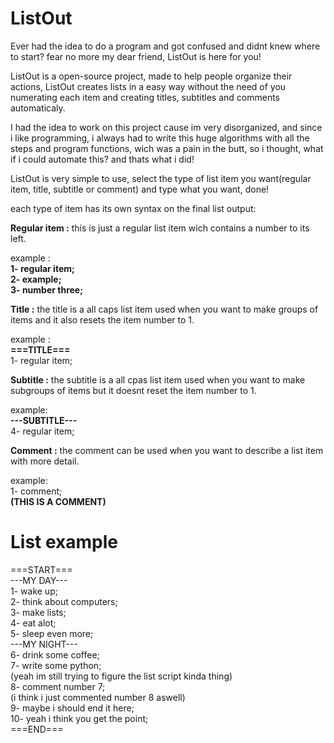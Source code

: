 # ListOut
Ever had the idea to do a program and got confused and didnt knew where to start?
fear no more my dear friend, ListOut is here for you!

ListOut is a open-source project, made to help people organize their actions, ListOut creates lists in a easy way
without the need of you numerating each item and creating titles, subtitles and comments automaticaly.

I had the idea to work on this project cause im very disorganized, and since i like programming, i always had to write this huge
algorithms with all the steps and program functions, wich was a pain in the butt, so i thought, what if i could automate this?
and thats what i did!

ListOut is very simple to use, select the type of list item you want(regular item, title, subtitle or comment) and type what you
want, done!

each type of item has its own syntax on the final list output:

**Regular item :** this is just a regular list item wich contains a number to its left.

  example :<br>
    **1- regular item;<br>
   2- example;<br>
   3- number three;**
    
**Title :** the title is a all caps list item used when you want to make groups of items and it also resets the item number to 1.

  example :<br>
   **===TITLE===**<br>
    1- regular item;

**Subtitle :** the subtitle is a all cpas list item used when you want to make subgroups of items but it doesnt reset the item number
to 1.

  example:<br>
    **---SUBTITLE---**<br>
    4- regular item;

**Comment :** the comment can be used when you want to describe a list item with more detail.

  example:<br>
    1- comment;<br>
    **(THIS IS A COMMENT)**
    
# List example

===START===<br>
---MY DAY---<br>
1- wake up;<br>
2- think about computers;<br>
3- make lists;<br>
4- eat alot;<br>
5- sleep even more;<br>
---MY NIGHT---<br>
6- drink some coffee;<br>
7- write some python;<br>
(yeah im still trying to figure the list script kinda thing)<br>
8- comment number 7;<br>
(i think i just commented number 8 aswell)<br>
9- maybe i should end it here;<br>
10- yeah i think you get the point;<br>
===END===

